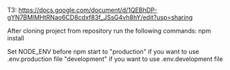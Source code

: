 ТЗ: https://docs.google.com/document/d/1QEBhDP-gYN7BMlMHtRNao6CD8cdxf83f_JSsG4vh8hY/edit?usp=sharing

After cloning project from repository run the following commands:
    npm install

Set NODE_ENV before npm start to
    "production" if you want to use .env.production file
    "development" if you want to use .env.development file
